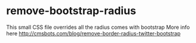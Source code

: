 # remove-bootstrap-radius
This small CSS file overrides all the radius comes with bootstrap
More info here http://cmsbots.com/blog/remove-border-radius-twitter-bootstrap
